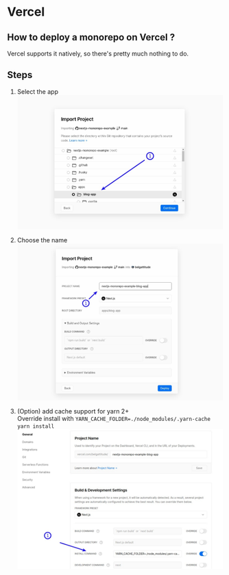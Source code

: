 # Vercel

## How to deploy a monorepo on Vercel ?

Vercel supports it natively, so there's pretty much nothing to do.

## Steps

1. Select the app
   ![](./images/vercel-monorepo-import.jpg)
   
2. Choose the name
   ![](./images/vercel-monorepo-naming.jpg)

3. (Option) add cache support for yarn 2+  
   Override install with `YARN_CACHE_FOLDER=./node_modules/.yarn-cache yarn install`   
   ![](./images/vercel-monorepo-cache.jpg)